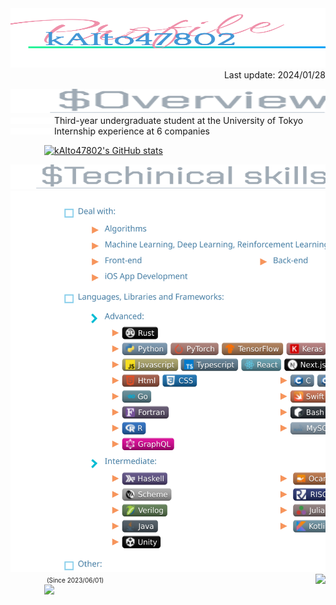 <div>
  <a href="https://github.com/kAIto47802"><img width="100%" height="95px" src="./title.svg" /></a>
  <div align="right">Last update: 2024/01/28</div>
</div>

<p>
  <div>
    <a href="https://github.com/kAIto47802"><img width="100%" height="39px" src="./overview.svg" /></a>
    <div align="left"><a href="https://github.com/kAIto47802"><img width="70px" height="10rem" src="./li.svg" /></a><span>Third-year undergraduate student at the University of Tokyo</span></div>
    <div align="left"><a href="https://github.com/kAIto47802"><img width="70px" height="10rem" src="./li.svg" /></a><span>Internship experience at 6 companies</span></div>
  </div>
</p>

<p>
  <div align="left"><a href="https://github.com/kAIto47802"><img width="54px" height="10rem" src="./blank.svg" /></a><a href="https://github.com/kAIto47802"><img src="https://github-readme-stats-clone-xln.vercel.app/api/?username=kAIto47802&count_private=true&show_icons=true&include_all_commits=true&rank_icon=github&theme=buefy&border_color=2d20ff&bg_color=88beff20&text_color=417e87" alt="kAIto47802's GitHub stats" class="badge"></a></div>
</p>

<p>
  <div>
    <a href="https://github.com/kAIto47802"><img width="100%" height="39px" src="./skills.svg" /></a>
    <a href="https://github.com/kAIto47802"><img width="100%" height="610px" src="./skillContent.svg" /></a>
    <div align="left">
      <a href="https://github.com/kAIto47802"><img width="54px" height="10rem" src="./blank.svg" /></a><a href="https://github.com/kAIto47802"><img align="right" src="https://github-readme-stats.vercel.app/api/wakatime?username=kAIto47802&layout=compact&theme=nightowl&border_color=fc9475&bg_color=ffc5a0a9" /></a>
      <span align="right"><font size="0.8">(Since 2023/06/01)</font></span>
    </div>
    <div align="left">
      <a href="https://github.com/kAIto47802"><img width="54px" height="10rem" src="./blank.svg" /></a><a href="https://github.com/kAIto47802"><img ailgn="left" src="https://github-readme-stats-clone-xln.vercel.app/api/top-langs/?username=kAIto47802&layout=compact&count_private=true&langs_count=10&theme=algolia&title_color=8e98dd&text_color=6ac6f4&border_color=f38cf7&bg_color=c5e0fff7" /></a>
    </div>
  </div>
</p>

